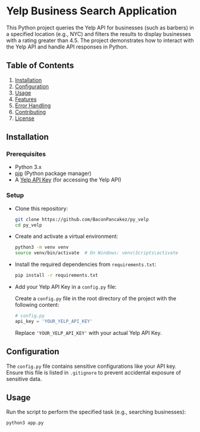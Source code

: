 # Yelp Business Search Application

This Python project queries the Yelp API for businesses (such as barbers) in a specified location (e.g., NYC) and filters the results to display businesses with a rating greater than 4.5. The project demonstrates how to interact with the Yelp API and handle API responses in Python.

## Table of Contents

1. [Installation](#installation)
2. [Configuration](#configuration)
3. [Usage](#usage)
4. [Features](#features)
5. [Error Handling](#error-handling)
6. [Contributing](#contributing)
7. [License](#license)

## Installation

### Prerequisites

- Python 3.x
- [pip](https://pip.pypa.io/en/stable/installation/) (Python package manager)
- A [Yelp API Key](https://www.yelp.com/developers/documentation/v3/authentication) (for accessing the Yelp API)

### Setup

- Clone this repository:

  ```bash
  git clone https://github.com/BaconPancakez/py_velp
  cd py_velp
  ```

- Create and activate a virtual environment:

  ```bash
  python3 -m venv venv
  source venv/bin/activate  # On Windows: venv\Scripts\activate
  ```

- Install the required dependencies from `requirements.txt`:

  ```bash
  pip install -r requirements.txt
  ```

- Add your Yelp API Key in a `config.py` file:

  Create a `config.py` file in the root directory of the project with the following content:

  ```python
  # config.py
  api_key = 'YOUR_YELP_API_KEY'
  ```

  Replace `'YOUR_YELP_API_KEY'` with your actual Yelp API Key.

## Configuration

The `config.py` file contains sensitive configurations like your API key. Ensure this file is listed in `.gitignore` to prevent accidental exposure of sensitive data.

## Usage

Run the script to perform the specified task (e.g., searching businesses):

```bash
python3 app.py
```
